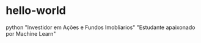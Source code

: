 # hello-world
python
"Investidor em Ações e Fundos Imobliarios"
"Estudante apaixonado por Machine Learn"
